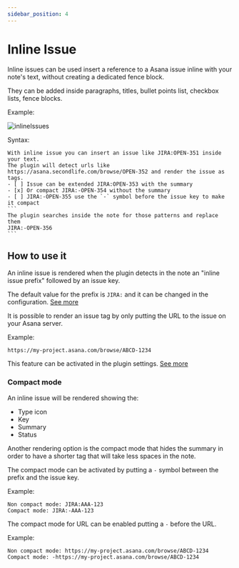 ```yaml
---
sidebar_position: 4
---
```

# Inline Issue

Inline issues can be used insert a reference to a Asana issue inline with your note's text, without creating a dedicated fence block.

They can be added inside paragraphs, titles, bullet points list, checkbox lists, fence blocks.

Example:

![inlineIssues](/img/inlineIssues.png)

Syntax:
````
With inline issue you can insert an issue like JIRA:OPEN-351 inside your text.
The plugin will detect urls like https://asana.secondlife.com/browse/OPEN-352 and render the issue as tags.
- [ ] Issue can be extended JIRA:OPEN-353 with the summary
- [x] Or compact JIRA:-OPEN-354 without the summary
- [ ] JIRA:-OPEN-355 use the `-` symbol before the issue key to make it compact
```
The plugin searches inside the note for those patterns and replace them
JIRA:-OPEN-356
```
````

## How to use it

An inline issue is rendered when the plugin detects in the note an "inline issue prefix" followed by an issue key.

The default value for the prefix is `JIRA:` and it can be changed in the configuration.
[See more](/docs/configuration/rendering#inline-issue-prefix)

It is possible to render an issue tag by only putting the URL to the issue on your Asana server.

Example:
```
https://my-project.asana.com/browse/ABCD-1234
```

This feature can be activated in the plugin settings. [See more](/docs/configuration/rendering#issue-url-to-tag)

### Compact mode

An inline issue will be rendered showing the:
- Type icon
- Key
- Summary
- Status

Another rendering option is the compact mode that hides the summary in order to have a shorter tag that will take less spaces in the note.

The compact mode can be activated by putting a `-` symbol between the prefix and the issue key.

Example:

```
Non compact mode: JIRA:AAA-123
Compact mode: JIRA:-AAA-123
```

The compact mode for URL can be enabled putting a `-` before the URL.

Example:
```
Non compact mode: https://my-project.asana.com/browse/ABCD-1234
Compact mode: -https://my-project.asana.com/browse/ABCD-1234
```
